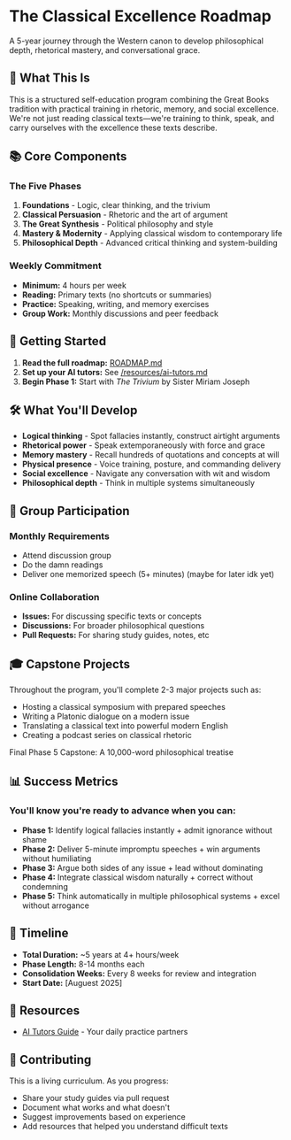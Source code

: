# The Classical Excellence Roadmap

A 5-year journey through the Western canon to develop philosophical depth, rhetorical mastery, and conversational grace.

## 🎯 What This Is

This is a structured self-education program combining the Great Books tradition with practical training in rhetoric, memory, and social excellence. We're not just reading classical texts—we're training to think, speak, and carry ourselves with the excellence these texts describe.

## 📚 Core Components

### The Five Phases
1. **Foundations** - Logic, clear thinking, and the trivium
2. **Classical Persuasion** - Rhetoric and the art of argument  
3. **The Great Synthesis** - Political philosophy and style
4. **Mastery & Modernity** - Applying classical wisdom to contemporary life
5. **Philosophical Depth** - Advanced critical thinking and system-building

### Weekly Commitment
- **Minimum:** 4 hours per week
- **Reading:** Primary texts (no shortcuts or summaries)
- **Practice:** Speaking, writing, and memory exercises
- **Group Work:** Monthly discussions and peer feedback

## 🚀 Getting Started

1. **Read the full roadmap:** [ROADMAP.md](./ROADMAP.md)
2. **Set up your AI tutors:** See [/resources/ai-tutors.md](./resources/ai-tutors.md)
3. **Begin Phase 1:** Start with *The Trivium* by Sister Miriam Joseph

## 🛠 What You'll Develop

- **Logical thinking** - Spot fallacies instantly, construct airtight arguments
- **Rhetorical power** - Speak extemporaneously with force and grace
- **Memory mastery** - Recall hundreds of quotations and concepts at will
- **Physical presence** - Voice training, posture, and commanding delivery
- **Social excellence** - Navigate any conversation with wit and wisdom
- **Philosophical depth** - Think in multiple systems simultaneously

## 💬 Group Participation

### Monthly Requirements
- Attend discussion group
- Do the damn readings
- Deliver one memorized speech (5+ minutes) (maybe for later idk yet)

### Online Collaboration
- **Issues:** For discussing specific texts or concepts
- **Discussions:** For broader philosophical questions
- **Pull Requests:** For sharing study guides, notes, etc

## 🎓 Capstone Projects

Throughout the program, you'll complete 2-3 major projects such as:
- Hosting a classical symposium with prepared speeches
- Writing a Platonic dialogue on a modern issue
- Translating a classical text into powerful modern English
- Creating a podcast series on classical rhetoric

Final Phase 5 Capstone: A 10,000-word philosophical treatise

## 📊 Success Metrics

### You'll know you're ready to advance when you can:
- **Phase 1:** Identify logical fallacies instantly + admit ignorance without shame
- **Phase 2:** Deliver 5-minute impromptu speeches + win arguments without humiliating
- **Phase 3:** Argue both sides of any issue + lead without dominating
- **Phase 4:** Integrate classical wisdom naturally + correct without condemning
- **Phase 5:** Think automatically in multiple philosophical systems + excel without arrogance

## 📅 Timeline

- **Total Duration:** ~5 years at 4+ hours/week
- **Phase Length:** 8-14 months each
- **Consolidation Weeks:** Every 8 weeks for review and integration
- **Start Date:** [Auguest 2025]

## 🔗 Resources

- [AI Tutors Guide](./resources/ai-tutors.md) - Your daily practice partners

## 📝 Contributing

This is a living curriculum. As you progress:
- Share your study guides via pull request
- Document what works and what doesn't
- Suggest improvements based on experience
- Add resources that helped you understand difficult texts
